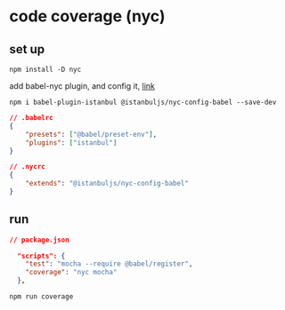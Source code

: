 # code coverage (nyc)

## set up

```command
npm install -D nyc
```

add babel-nyc plugin, and config it, [link](https://www.npmjs.com/package/@istanbuljs/nyc-config-babel)


```command
npm i babel-plugin-istanbul @istanbuljs/nyc-config-babel --save-dev
```

```json
// .babelrc
{
    "presets": ["@babel/preset-env"],
    "plugins": ["istanbul"]
}
```

```json
// .nycrc
{
    "extends": "@istanbuljs/nyc-config-babel"
}
```


## run

```json
// package.json

  "scripts": {
    "test": "mocha --require @babel/register",
    "coverage": "nyc mocha"
  },
```

```command
npm run coverage  
```